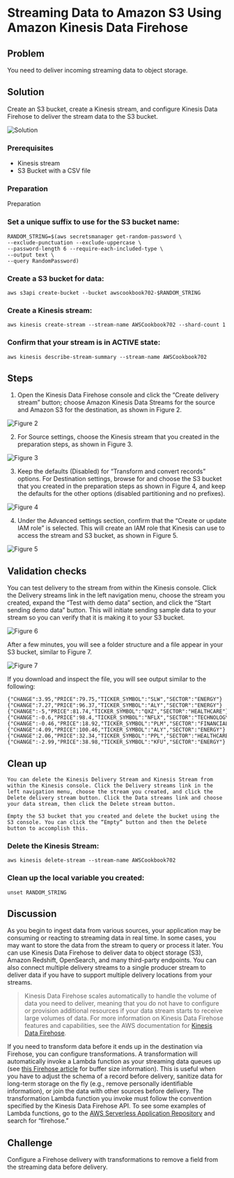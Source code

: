 # Streaming Data to Amazon S3 Using Amazon Kinesis Data Firehose

## Problem
You need to deliver incoming streaming data to object storage.

## Solution
Create an S3 bucket, create a Kinesis stream, and configure Kinesis Data Firehose to deliver the stream data to the S3 bucket. 

![Solution](./images/solution.png)

### Prerequisites
- Kinesis stream
- S3 Bucket with a CSV file

### Preparation
Preparation
### Set a unique suffix to use for the S3 bucket name:
```
RANDOM_STRING=$(aws secretsmanager get-random-password \
--exclude-punctuation --exclude-uppercase \
--password-length 6 --require-each-included-type \
--output text \
--query RandomPassword)
```

### Create a S3 bucket for data:
```
aws s3api create-bucket --bucket awscookbook702-$RANDOM_STRING
```

### Create a Kinesis stream:
```
aws kinesis create-stream --stream-name AWSCookbook702 --shard-count 1
```

### Confirm that your stream is in ACTIVE state:
```
aws kinesis describe-stream-summary --stream-name AWSCookbook702
```

## Steps
1. Open the Kinesis Data Firehose console and click the “Create delivery stream” button; choose Amazon Kinesis Data Streams for the source and Amazon S3 for the destination, as shown in Figure 2.

![Figure 2](./images/step1.png)

2. For Source settings, choose the Kinesis stream that you created in the preparation steps, as shown in Figure 3.

![Figure 3](./images/step2.png)

3. Keep the defaults (Disabled) for “Transform and convert records” options. For Destination settings, browse for and choose the S3 bucket that you created in the preparation steps as shown in Figure 4, and keep the defaults for the other options (disabled partitioning and no prefixes).

![Figure 4](./images/step3.png)

4. Under the Advanced settings section, confirm that the “Create or update IAM role” is selected. This will create an IAM role that Kinesis can use to access the stream and S3 bucket, as shown in Figure 5.

![Figure 5](./images/step4.png)


## Validation checks

You can test delivery to the stream from within the Kinesis console. Click the Delivery streams link in the left navigation menu, choose the stream you created, expand the “Test with demo data” section, and click the “Start sending demo data” button. This will initiate sending sample data to your stream so you can verify that it is making it to your S3 bucket.

![Figure 6](./images/validation1.png)


After a few minutes, you will see a folder structure and a file appear in your S3 bucket, similar to Figure 7.

![Figure 7](./images/validation1.png)


If you download and inspect the file, you will see output similar to the following:

```
{"CHANGE":3.95,"PRICE":79.75,"TICKER_SYMBOL":"SLW","SECTOR":"ENERGY"}
{"CHANGE":7.27,"PRICE":96.37,"TICKER_SYMBOL":"ALY","SECTOR":"ENERGY"}
{"CHANGE":-5,"PRICE":81.74,"TICKER_SYMBOL":"QXZ","SECTOR":"HEALTHCARE"}
{"CHANGE":-0.6,"PRICE":98.4,"TICKER_SYMBOL":"NFLX","SECTOR":"TECHNOLOGY"}
{"CHANGE":-0.46,"PRICE":18.92,"TICKER_SYMBOL":"PLM","SECTOR":"FINANCIAL"}
{"CHANGE":4.09,"PRICE":100.46,"TICKER_SYMBOL":"ALY","SECTOR":"ENERGY"}
{"CHANGE":2.06,"PRICE":32.34,"TICKER_SYMBOL":"PPL","SECTOR":"HEALTHCARE"}
{"CHANGE":-2.99,"PRICE":38.98,"TICKER_SYMBOL":"KFU","SECTOR":"ENERGY"}
```

## Clean up 

```
You can delete the Kinesis Delivery Stream and Kinesis Stream from within the Kinesis console. Click the Delivery streams link in the left navigation menu, choose the stream you created, and click the Delete delivery stream button. Click the Data streams link and choose your data stream, then click the Delete stream button.

Empty the S3 bucket that you created and delete the bucket using the S3 console. You can click the “Empty” button and then the Delete button to accomplish this.

```

### Delete the Kinesis Stream:
`aws kinesis delete-stream --stream-name AWSCookbook702`

### Clean up the local variable you created:
`unset RANDOM_STRING`

## Discussion

As you begin to ingest data from various sources, your application may be consuming or reacting to streaming data in real time. In some cases, you may want to store the data from the stream to query or process it later. You can use Kinesis Data Firehose to deliver data to object storage (S3), Amazon Redshift, OpenSearch, and many third-party endpoints. You can also connect multiple delivery streams to a single producer stream to deliver data if you have to support multiple delivery locations from your streams.

> Kinesis Data Firehose scales automatically to handle the volume of data you need to deliver, meaning that you do not have to configure or provision additional resources if your data stream starts to receive large volumes of data. For more information on Kinesis Data Firehose features and capabilities, see the AWS documentation for [Kinesis Data Firehose](https://docs.aws.amazon.com/firehose/latest/dev/what-is-this-service.html).

If you need to transform data before it ends up in the destination via Firehose, you can configure transformations. A transformation will automatically invoke a Lambda function as your streaming data queues up (see [this Firehose article](https://docs.aws.amazon.com/firehose/latest/dev/data-transformation.html) for buffer size information). This is useful when you have to adjust the schema of a record before delivery, sanitize data for long-term storage on the fly (e.g., remove personally identifiable information), or join the data with other sources before delivery. The transformation Lambda function you invoke must follow the convention specified by the Kinesis Data Firehose API. To see some examples of Lambda functions, go to the [AWS Serverless Application Repository](https://aws.amazon.com/serverless/serverlessrepo/) and search for “firehose.”

## Challenge

Configure a Firehose delivery with transformations to remove a field from the streaming data before delivery. 

